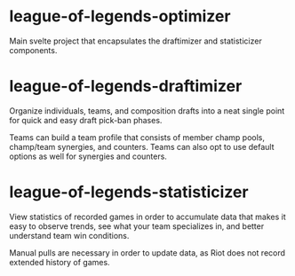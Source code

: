 # league-of-legends-optimizer
Main svelte project that encapsulates the draftimizer and statisticizer components.

# league-of-legends-draftimizer
Organize individuals, teams, and composition drafts into a neat single point for quick and easy draft pick-ban phases.

Teams can build a team profile that consists of member champ pools, champ/team synergies, and counters.
Teams can also opt to use default options as well for synergies and counters.

# league-of-legends-statisticizer
View statistics of recorded games in order to accumulate data that makes it easy to observe trends, see what your team specializes in,
and better understand team win conditions.

Manual pulls are necessary in order to update data, as Riot does not record extended history of games.
